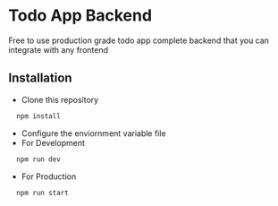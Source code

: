 # Todo App Backend
Free to use production grade todo app complete backend that you can integrate with any frontend

## Installation

* Clone this repository

```bash
  npm install 
```
* Configure the enviornment variable file
* For Development
```bash
  npm run dev
```
* For Production 
```bash
  npm run start
```